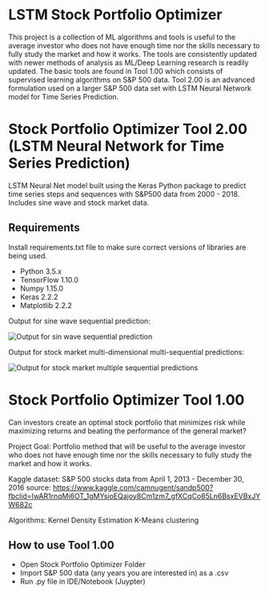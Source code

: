 # LSTM Stock Portfolio Optimizer
This project is a collection of ML algorithms and tools is useful to the average investor who does not have enough time nor the skills necessary to fully study the market and how it works. The tools are consistently updated with newer methods of analysis as ML/Deep Learning research is readily updated. The basic tools are found in Tool 1.00 which consists of supervised learning algorithms on S&P 500 data. Tool 2.00 is an advanced formulation used on a larger S&P 500 data set with LSTM Neural Network model for Time Series Prediction. 

# Stock Portfolio Optimizer Tool 2.00 (LSTM Neural Network for Time Series Prediction)

LSTM Neural Net model built using the Keras Python package to predict time series steps and sequences with S&P500 data from 2000 - 2018. Includes sine wave and stock market data.


## Requirements

Install requirements.txt file to make sure correct versions of libraries are being used.

* Python 3.5.x
* TensorFlow 1.10.0
* Numpy 1.15.0
* Keras 2.2.2
* Matplotlib 2.2.2

Output for sine wave sequential prediction:

![Output for sin wave sequential prediction](https://www.altumintelligence.com/assets/time-series-prediction-using-lstm-deep-neural-networks/sinwave_full_seq.png)

Output for stock market multi-dimensional multi-sequential predictions:

![Output for stock market multiple sequential predictions](https://www.altumintelligence.com/assets/time-series-prediction-using-lstm-deep-neural-networks/sp500_multi_2d.png)

# Stock Portfolio Optimizer Tool 1.00

Can investors create an optimal stock portfolio that minimizes risk while maximizing returns and beating the performance of the general market?

Project Goal: 
	Portfolio method that will be useful to the average investor who does not have enough time nor the skills necessary to fully study the market and how it works.

Kaggle dataset: S&P 500 stocks data from April 1, 2013 - December 30, 2016 
source: https://www.kaggle.com/camnugent/sandp500?fbclid=IwAR1rnqMi6OT_1gMYsioEQajoy8Cm1zm7_gfXCqCo85Ln6BsxEVBxJYW682c

Algorithms:
Kernel Density Estimation
K-Means clustering

## How to use Tool 1.00
* Open Stock Portfolio Optimizer Folder
* Import S&P 500 data (any years you are interested in) as a .csv 
* Run .py file in IDE/Notebook (Juypter)






